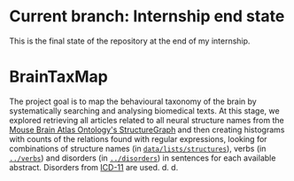 # Current branch: Internship end state
This is the final state of the repository at the end of my internship. 

# BrainTaxMap
The project goal is to map the behavioural taxonomy of the brain by systematically searching and analysing biomedical texts. At this stage, we explored retrieving all articles related to all neural structure names from the [Mouse Brain Atlas Ontology's StructureGraph](http://api.brain-map.org/api/v2/structure_graph_download/10.json) and then creating histograms with counts of the relations found with regular expressions, looking for combinations of structure names (in [`data/lists/structures`](https://github.com/Queuebee2/Donders-Internship-BrainTaxMap/blob/Internship-endstate/data/lists/structures)), verbs (in [`../verbs`](https://github.com/Queuebee2/Donders-Internship-BrainTaxMap/blob/Internship-endstate/data/lists/verbs)) and disorders (in [`../disorders`](https://github.com/Queuebee2/Donders-Internship-BrainTaxMap/blob/Internship-endstate/data/lists/disorders)) in sentences for each available abstract. Disorders from [ICD-11](https://icd.who.int/browse11/l-m/en) are used.
d.
d.




